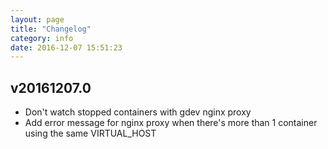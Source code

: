 ```yaml
---
layout: page
title: "Changelog"
category: info
date: 2016-12-07 15:51:23
---
```


## v20161207.0
* Don't watch stopped containers with gdev nginx proxy
* Add error message for nginx proxy when there's more than 1 container using the same VIRTUAL_HOST


